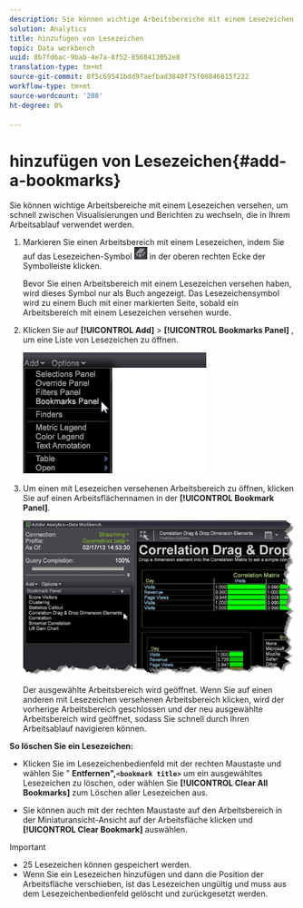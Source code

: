 ```yaml
---
description: Sie können wichtige Arbeitsbereiche mit einem Lesezeichen versehen, um schnell zwischen Visualisierungen und Berichten zu wechseln, die in Ihrem Arbeitsablauf verwendet werden.
solution: Analytics
title: hinzufügen von Lesezeichen
topic: Data workbench
uuid: 8b7fd6ac-9bab-4e7a-8f52-8568413052e8
translation-type: tm+mt
source-git-commit: 8f5c69541bdd97aefbad3840f75f06846615f222
workflow-type: tm+mt
source-wordcount: '208'
ht-degree: 0%

---
```



# hinzufügen von Lesezeichen{#add-a-bookmarks}

Sie können wichtige Arbeitsbereiche mit einem Lesezeichen versehen, um schnell zwischen Visualisierungen und Berichten zu wechseln, die in Ihrem Arbeitsablauf verwendet werden.

1. Markieren Sie einen Arbeitsbereich mit einem Lesezeichen, indem Sie auf das Lesezeichen-Symbol ![](assets/bookmark_icon.png) in der oberen rechten Ecke der Symbolleiste klicken.

   Bevor Sie einen Arbeitsbereich mit einem Lesezeichen versehen haben, wird dieses Symbol nur als Buch angezeigt. Das Lesezeichensymbol wird zu einem Buch mit einer markierten Seite, sobald ein Arbeitsbereich mit einem Lesezeichen versehen wurde.

1. Klicken Sie auf **[!UICONTROL Add]** > **[!UICONTROL Bookmarks Panel]** , um eine Liste von Lesezeichen zu öffnen.

   ![](assets/bookmarks_panel.png)

1. Um einen mit Lesezeichen versehenen Arbeitsbereich zu öffnen, klicken Sie auf einen Arbeitsflächennamen in der **[!UICONTROL Bookmark Panel]**.

   ![](assets/bookmarks_panel_left.png)

   Der ausgewählte Arbeitsbereich wird geöffnet. Wenn Sie auf einen anderen mit Lesezeichen versehenen Arbeitsbereich klicken, wird der vorherige Arbeitsbereich geschlossen und der neu ausgewählte Arbeitsbereich wird geöffnet, sodass Sie schnell durch Ihren Arbeitsablauf navigieren können.

**So löschen Sie ein Lesezeichen:**

* Klicken Sie im Lesezeichenbedienfeld mit der rechten Maustaste und wählen Sie &quot; **Entfernen&quot;,`<bookmark title>`** um ein ausgewähltes Lesezeichen zu löschen, oder wählen Sie **[!UICONTROL Clear All Bookmarks]** zum Löschen aller Lesezeichen aus.

* Sie können auch mit der rechten Maustaste auf den Arbeitsbereich in der Miniaturansicht-Ansicht auf der Arbeitsfläche klicken und **[!UICONTROL Clear Bookmark]** auswählen.

>[!IMPORTANT]
>
>* 25 Lesezeichen können gespeichert werden.
>* Wenn Sie ein Lesezeichen hinzufügen und dann die Position der Arbeitsfläche verschieben, ist das Lesezeichen ungültig und muss aus dem Lesezeichenbedienfeld gelöscht und zurückgesetzt werden.

